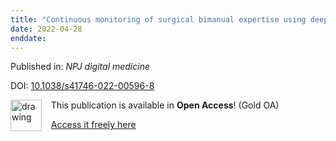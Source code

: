 ```yaml
---
title: "Continuous monitoring of surgical bimanual expertise using deep neural networks in virtual reality simulation."
date: 2022-04-28
enddate:
---
```


Published in: *NPJ digital medicine*

DOI: [10.1038/s41746-022-00596-8](https://doi.org/10.1038/s41746-022-00596-8)

<img src="https://upload.wikimedia.org/wikipedia/commons/thumb/7/77/Open_Access_logo_PLoS_transparent.svg/800px-Open_Access_logo_PLoS_transparent.svg.png" alt="drawing" width="50" align="left"/> &nbsp;&nbsp;&nbsp;This publication is available in **Open Access**! (Gold OA)

&nbsp;&nbsp;&nbsp;<a href="https://www.nature.com/articles/s41746-022-00596-8.pdf">Access it freely here</a>

